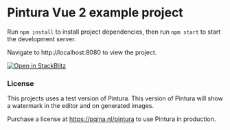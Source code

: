 # Pintura Vue 2 example project

Run `npm install` to install project dependencies, then run `npm start` to start the development server.

Navigate to http://localhost:8080 to view the project.

[![Open in StackBlitz](https://developer.stackblitz.com/img/open_in_stackblitz.svg)](https://stackblitz.com/github/pqina/pintura-example-vue-2)

### License

This projects uses a test version of Pintura. This version of Pintura will show a watermark in the editor and on generated images.

Purchase a license at https://pqina.nl/pintura to use Pintura in production.
